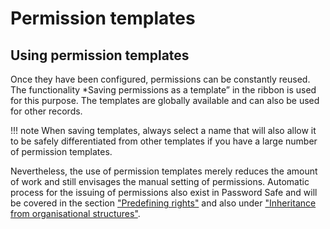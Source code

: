 # Permission templates

## Using permission templates

Once they have been configured, permissions can be constantly reused. The functionality *Saving permissions as a template” in the ribbon is used for this purpose. The templates are globally available and can also be used for other records.

!!! note
    When saving templates, always select a name that will also allow it to be safely differentiated from other templates if you have a large number of permission templates.

Nevertheless, the use of permission templates merely reduces the amount of work and still envisages the manual setting of permissions. Automatic process for the issuing of permissions also exist in Password Safe and will be covered in the section ["Predefining rights"]({{url.placeholder}}) and also under ["Inheritance from organisational structures"]({{url.placeholder}}).
